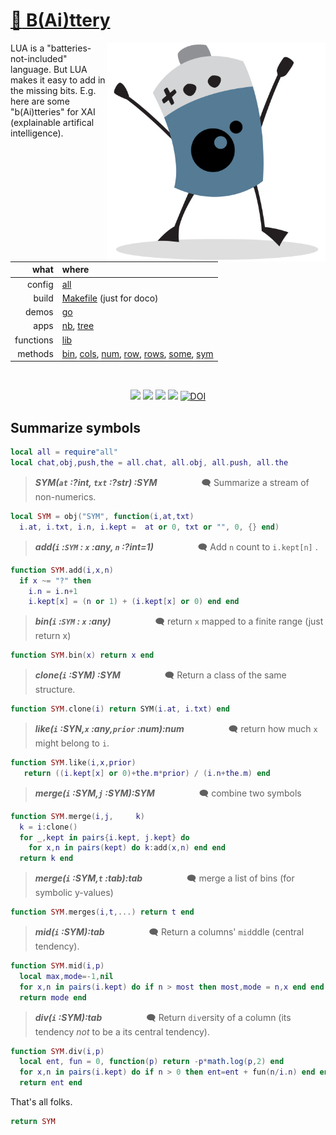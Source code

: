 # [:high_brightness: B(Ai)ttery](all.md)

<a href="all.md"><img align=right width=350 src="bat2.png"></a>

LUA is a "batteries-not-included" language.   But LUA makes it easy to add in the missing bits.
E.g. here are some "b(Ai)tteries" for XAI (explainable artifical intelligence).   


|what      | where |
|---------:|:------|
|config    | [all](all.md)   |
|build     | [Makefile](https://github.com/timm/shortr/blob/master/etc/src/Makefile) (just for doco)  | 
|demos     | [go](go.md)  |
|apps      | [nb](nb.md), [tree](tree.md)  |
|functions | [lib](lib.md) |  
|methods   | [bin](bin.md), [cols](cols.md), [num](num.md), [row](row.md), [rows](rows.md), [some](some.md), [sym](sym.md) |

<br clear=all>
<p align=center>
<a href=".."><img src="https://img.shields.io/badge/Lua-%232C2D72.svg?logo=lua&logoColor=white"></a>
<a href=".."><img src="https://img.shields.io/badge/checked--by-syntastic-yellow?logo=Checkmarx&logoColor=white"></a>
<a href="https://github.com/timm/shortr/actions/workflows/tests.yml"><img src="https://github.com/timm/shortr/actions/workflows/tests.yml/badge.svg"></a>
<a href="https://opensource.org/licenses/BSD-2-Clause"><img  src="https://img.shields.io/badge/License-BSD%202--Clause-orange.svg?logo=opensourceinitiative&logoColor=white"></a>
<a href="https://zenodo.org/badge/latestdoi/206205826"> <img  src="https://zenodo.org/badge/206205826.svg" alt="DOI"></a> 
</p>

## Summarize symbols



```lua
local all = require"all"
local chat,obj,push,the = all.chat, all.obj, all.push, all.the
```


> ***SYM(`at` :?int, `txt` :?str) :SYM***&nbsp;  &nbsp;  &nbsp;   &nbsp;  &nbsp;  &nbsp; &nbsp;  &nbsp;  &nbsp; :left_speech_bubble:  Summarize a stream of non-numerics.  



```lua
local SYM = obj("SYM", function(i,at,txt)
  i.at, i.txt, i.n, i.kept =  at or 0, txt or "", 0, {} end)
```


> ***add(`i` :`SYM` : `x` :any, `n` :?int=1)***&nbsp;  &nbsp;  &nbsp;   &nbsp;  &nbsp;  &nbsp; &nbsp;  &nbsp;  &nbsp; :left_speech_bubble:  Add `n` count to `i.kept[n]` .  



```lua
function SYM.add(i,x,n)
  if x ~= "?" then 
    i.n = i.n+1
    i.kept[x] = (n or 1) + (i.kept[x] or 0) end end
```


> ***bin(`i` :`SYM` : `x` :any)***&nbsp;  &nbsp;  &nbsp;   &nbsp;  &nbsp;  &nbsp; &nbsp;  &nbsp;  &nbsp; :left_speech_bubble:  return `x` mapped to a finite range (just return x)  



```lua
function SYM.bin(x) return x end
```


> ***clone(`i` :SYM) :SYM***&nbsp;  &nbsp;  &nbsp;   &nbsp;  &nbsp;  &nbsp; &nbsp;  &nbsp;  &nbsp; :left_speech_bubble:  Return a class of the same structure.  



```lua
function SYM.clone(i) return SYM(i.at, i.txt) end
```


> ***like(`i` :SYN,`x` :any,`prior` :num):num***&nbsp;  &nbsp;  &nbsp;   &nbsp;  &nbsp;  &nbsp; &nbsp;  &nbsp;  &nbsp; :left_speech_bubble:  return how much `x` might belong to `i`.  



```lua
function SYM.like(i,x,prior)
   return ((i.kept[x] or 0)+the.m*prior) / (i.n+the.m) end
```


> ***merge(`i` :SYM,`j` :SYM):SYM***&nbsp;  &nbsp;  &nbsp;   &nbsp;  &nbsp;  &nbsp; &nbsp;  &nbsp;  &nbsp; :left_speech_bubble:  combine two symbols  



```lua
function SYM.merge(i,j,     k)
  k = i:clone()
  for _,kept in pairs{i.kept, j.kept} do
    for x,n in pairs(kept) do k:add(x,n) end end
  return k end
```


> ***merge(`i` :SYM,`t` :tab):tab***&nbsp;  &nbsp;  &nbsp;   &nbsp;  &nbsp;  &nbsp; &nbsp;  &nbsp;  &nbsp; :left_speech_bubble:  merge a list of bins (for symbolic y-values)  



```lua
function SYM.merges(i,t,...) return t end
```


> ***mid(`i` :SYM):tab***&nbsp;  &nbsp;  &nbsp;   &nbsp;  &nbsp;  &nbsp; &nbsp;  &nbsp;  &nbsp; :left_speech_bubble:  Return a columns' `mid`ddle (central tendency).  



```lua
function SYM.mid(i,p)
  local max,mode=-1,nil
  for x,n in pairs(i.kept) do if n > most then most,mode = n,x end end
  return mode end
```


> ***div(`i` :SYM):tab***&nbsp;  &nbsp;  &nbsp;   &nbsp;  &nbsp;  &nbsp; &nbsp;  &nbsp;  &nbsp; :left_speech_bubble:  Return `div`ersity of a column (its tendency _not_ to be a its central tendency).  



```lua
function SYM.div(i,p)
  local ent, fun = 0, function(p) return -p*math.log(p,2) end
  for x,n in pairs(i.kept) do if n > 0 then ent=ent + fun(n/i.n) end end
  return ent end
```


That's all folks.



```lua
return SYM
```


